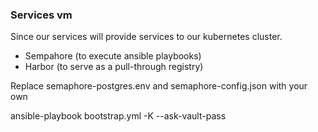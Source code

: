 ### Services vm

Since our services will provide services to our kubernetes cluster.

- Sempahore (to execute ansible playbooks)
- Harbor (to serve as a pull-through registry)

Replace semaphore-postgres.env and semaphore-config.json with your own

ansible-playbook bootstrap.yml -K --ask-vault-pass

